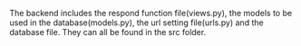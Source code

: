 The backend includes the respond function file(views.py), the models to be used in the database(models.py),
the url setting file(urls.py) and the database file.
They can all be found in the src folder.